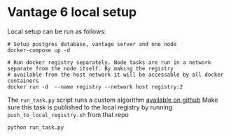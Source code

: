 # Vantage 6 local setup
Local setup can be run as follows:

```shell script
# Setup postgres database, vantage server and one node
docker-compose up -d

# Run docker registry separately. Node tasks are run in a network separate from the node itself. By making the registry
# available from the host network it will be accessable by all docker containers
docker run -d  --name registry --network host registry:2 
```

The `run_task.py` script runs a custom algorithm [available on github](https://github.com/CARRIER-project/vantage6-algorithms)
Make sure this task is published to the local registry by running `push_to_local_registry.sh` from that repo

```
python run_task.py
```
